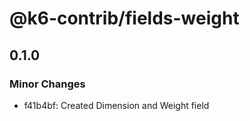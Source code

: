 # @k6-contrib/fields-weight

## 0.1.0

### Minor Changes

- f41b4bf: Created Dimension and Weight field
